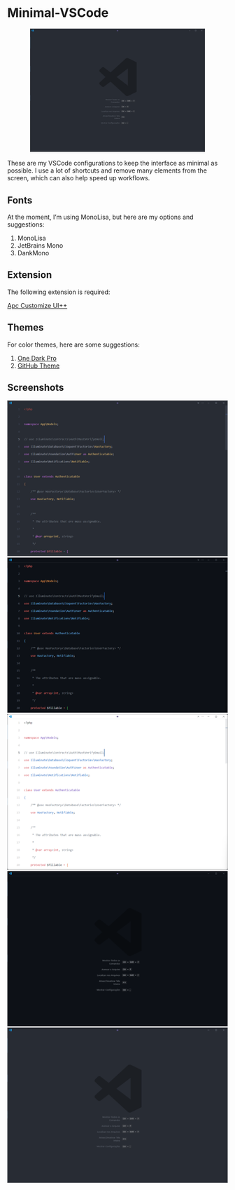 # Minimal-VSCode

<p align="center">
  <img src="screenshots/init-one-dark.png" width="400">
</p>

These are my VSCode configurations to keep the interface as minimal as possible. I use a lot of shortcuts and remove many elements from the screen, which can also help speed up workflows.

## Fonts

At the moment, I’m using MonoLisa, but here are my options and suggestions:
1. MonoLisa
2. JetBrains Mono
3. DankMono

## Extension

The following extension is required:

[Apc Customize UI++](https://marketplace.visualstudio.com/items?itemName=drcika.apc-extension)

## Themes

For color themes, here are some suggestions:

1. [One Dark Pro](https://marketplace.visualstudio.com/items?itemName=zhuangtongfa.Material-theme)
2. [GitHub Theme](https://marketplace.visualstudio.com/items?itemName=GitHub.github-vscode-theme)

## Screenshots

![code one dark](screenshots/code-one-dark.png)
![code github dark](screenshots/code-github-dark.png)
![code github light](screenshots/code-github-light.png)
![init github dark](screenshots/init-github-dark.png)
![init one dark](screenshots/init-one-dark.png)